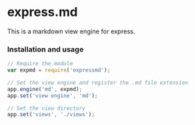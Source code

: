 # express.md

This is a markdown view engine for express.

### Installation and usage
```javascript
// Require the module
var expmd = require('expressmd');

// Set the view engine and register the .md file extension
app.engine('md', expmd);
app.set('view engine', 'md');

// Set the view directory
app.set('views', './views');
```